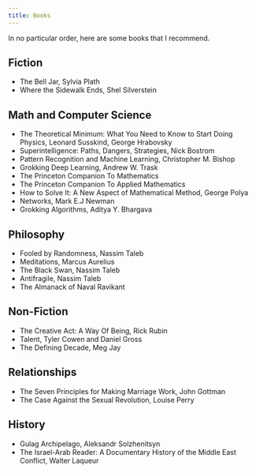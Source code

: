 ```yaml
---
title: Books
---
```


In no particular order, here are some books that I recommend.

## Fiction

- The Bell Jar, Sylvia Plath
- Where the Sidewalk Ends, Shel Silverstein
## Math and Computer Science 

- The Theoretical Minimum: What You Need to Know to Start Doing Physics, Leonard Susskind, George Hrabovsky 
- Superintelligence: Paths, Dangers, Strategies, Nick Bostrom
- Pattern Recognition and Machine Learning, Christopher M. Bishop
- Grokking Deep Learning, Andrew W. Trask
- The Princeton Companion To Mathematics 
- The Princeton Companion To Applied Mathematics
- How to Solve It: A New Aspect of Mathematical Method, George Polya
- Networks, Mark E.J Newman
- Grokking Algorithms, Aditya Y. Bhargava
## Philosophy

- Fooled by Randomness, Nassim Taleb
- Meditations, Marcus Aurelius 
- The Black Swan, Nassim Taleb
- Antifragile, Nassim Taleb
- The Almanack of Naval Ravikant
## Non-Fiction
- The Creative Act: A Way Of Being, Rick Rubin
- Talent, Tyler Cowen and Daniel Gross
- The Defining Decade, Meg Jay
 
## Relationships 

- The Seven Principles for Making Marriage Work, John Gottman
- The Case Against the Sexual Revolution, Louise Perry

## History
 
- Gulag Archipelago, Aleksandr Solzhenitsyn
- The Israel-Arab Reader: A Documentary History of the Middle East Conflict, Walter Laqueur




